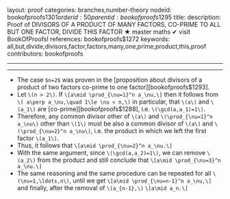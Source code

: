 layout: proof
categories: branches,number-theory
nodeid: bookofproofs$1301
orderid: 50
parentid: bookofproofs$1295
title: 
description:  Proof of DIVISORS OF A PRODUCT OF MANY FACTORS, CO-PRIME TO ALL BUT ONE FACTOR, DIVIDE THIS FACTOR &#9733; master maths &#10004; visit BookOfProofs!
references: bookofproofs$1272
keywords: all,but,divide,divisors,factor,factors,many,one,prime,product,this,proof
contributors: bookofproofs

---


---

* The case `$n=2$` was proven in the [proposition about divisors of a product of two factors co-prime to one factor][bookofproofs$1293].
* Let `\(n > 2\)`. If
`\[a\mid \prod_{\nu=1}^n a_\nu,\]`
then it follows from `\( a\perp a_\nu,\quad 1\le \nu < n,\)` in particular, that `\(a\)` and `\(a_1\)` are [co-prime][bookofproofs$1288], i.e. `\(\gcd(a,a_1)=1\)`. 
* Therefore, any common divisor other of `\(a\)` and `\(\prod_{\nu=1}^n a_\nu\)` other than `\(1\)` must be also a common divisor of `\(a\)` and `\(\prod_{\nu=2}^n a_\nu\)`, i.e. the product in which we left the first factor `\(a_1\)`. 
* Thus, it follows that 
`\[a\mid \prod_{\nu=2}^n a_\nu.\]`
* With the same argument, since `\(\gcd(a,a_2)=1\)`, we can remove `\(a_2\)` from the product and still conclude that
`\[a\mid \prod_{\nu=3}^n a_\nu.\]`
* The same reasoning and the same procedure can be repeated for all `\(\nu=1,\ldots,n\)`, until we get
`\[a\mid \prod_{\nu=n-1}^n a_\nu,\]`
and finally, after the removal of `\(a_{n-1},\)`
`\[a\mid a_n.\]`
